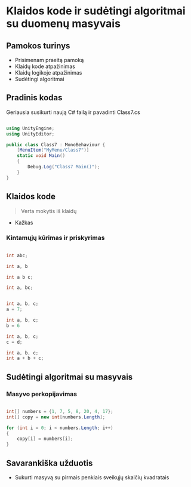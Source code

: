 # Klaidos kode ir sudėtingi algoritmai su duomenų masyvais

## Pamokos turinys

* Prisimenam praeitą pamoką
* Klaidų kode atpažinimas
* Klaidų logikoje atpažinimas
* Sudėtingi algoritmai

## Pradinis kodas

Geriausia susikurti naują C# failą ir pavadinti Class7.cs

```csharp

using UnityEngine;
using UnityEditor;

public class Class7 : MonoBehaviour {
    [MenuItem("MyMenu/Class7")]
    static void Main()
    {
        Debug.Log("Class7 Main()");
    }
}

```

## Klaidos kode

> Verta mokytis iš klaidų
- Kažkas

### Kintamųjų kūrimas ir priskyrimas

```csharp

int abc;

int a, b

int a b c;

int a, bc;

```

```csharp

int a, b, c;
a = 7;

int a, b, c;
b = 6

int a, b, c;
c = d;

int a, b, c;
int a + b + c;

```

## Sudėtingi algoritmai su masyvais

### Masyvo perkopijavimas

```csharp

int[] numbers = {1, 7, 5, 8, 20, 4, 17};
int[] copy = new int[numbers.Length];

for (int i = 0; i < numbers.Length; i++)
{
    copy[i] = numbers[i];
}

```

## Savarankiška užduotis

* Sukurti masyvą su pirmais penkiais sveikųjų skaičių kvadratais
